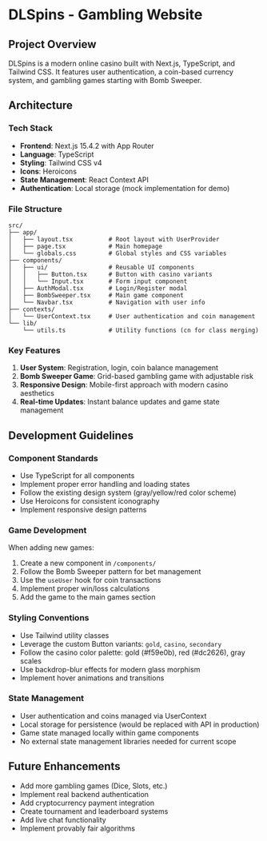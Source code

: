# DLSpins - Gambling Website

## Project Overview
DLSpins is a modern online casino built with Next.js, TypeScript, and Tailwind CSS. It features user authentication, a coin-based currency system, and gambling games starting with Bomb Sweeper.

## Architecture

### Tech Stack
- **Frontend**: Next.js 15.4.2 with App Router
- **Language**: TypeScript
- **Styling**: Tailwind CSS v4
- **Icons**: Heroicons
- **State Management**: React Context API
- **Authentication**: Local storage (mock implementation for demo)

### File Structure
```
src/
├── app/
│   ├── layout.tsx          # Root layout with UserProvider
│   ├── page.tsx            # Main homepage
│   └── globals.css         # Global styles and CSS variables
├── components/
│   ├── ui/                 # Reusable UI components
│   │   ├── Button.tsx      # Button with casino variants
│   │   └── Input.tsx       # Form input component
│   ├── AuthModal.tsx       # Login/Register modal
│   ├── BombSweeper.tsx     # Main game component
│   └── Navbar.tsx          # Navigation with user info
├── contexts/
│   └── UserContext.tsx     # User authentication and coin management
└── lib/
    └── utils.ts            # Utility functions (cn for class merging)
```

### Key Features
1. **User System**: Registration, login, coin balance management
2. **Bomb Sweeper Game**: Grid-based gambling game with adjustable risk
3. **Responsive Design**: Mobile-first approach with modern casino aesthetics
4. **Real-time Updates**: Instant balance updates and game state management

## Development Guidelines

### Component Standards
- Use TypeScript for all components
- Implement proper error handling and loading states
- Follow the existing design system (gray/yellow/red color scheme)
- Use Heroicons for consistent iconography
- Implement responsive design patterns

### Game Development
When adding new games:
1. Create a new component in `/components/`
2. Follow the Bomb Sweeper pattern for bet management
3. Use the `useUser` hook for coin transactions
4. Implement proper win/loss calculations
5. Add the game to the main games section

### Styling Conventions
- Use Tailwind utility classes
- Leverage the custom Button variants: `gold`, `casino`, `secondary`
- Follow the casino color palette: gold (#f59e0b), red (#dc2626), gray scales
- Use backdrop-blur effects for modern glass morphism
- Implement hover animations and transitions

### State Management
- User authentication and coins managed via UserContext
- Local storage for persistence (would be replaced with API in production)
- Game state managed locally within game components
- No external state management libraries needed for current scope

## Future Enhancements
- Add more gambling games (Dice, Slots, etc.)
- Implement real backend authentication
- Add cryptocurrency payment integration
- Create tournament and leaderboard systems
- Add live chat functionality
- Implement provably fair algorithms
